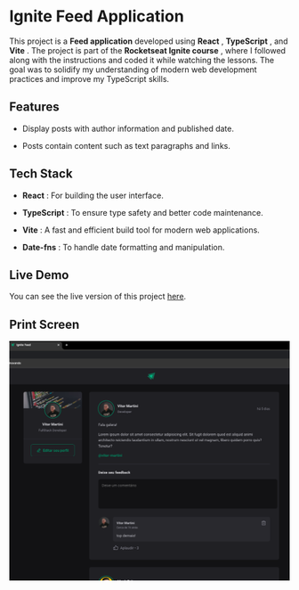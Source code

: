 
# Ignite Feed Application 
This project is a **Feed application**  developed using **React** , **TypeScript** , and **Vite** . The project is part of the **Rocketseat Ignite course** , where I followed along with the instructions and coded it while watching the lessons. The goal was to solidify my understanding of modern web development practices and improve my TypeScript skills.
## Features 

- Display posts with author information and published date.

- Posts contain content such as text paragraphs and links.

## Tech Stack 
 
- **React** : For building the user interface.
 
- **TypeScript** : To ensure type safety and better code maintenance.
 
- **Vite** : A fast and efficient build tool for modern web applications.
 
- **Date-fns** : To handle date formatting and manipulation.

## Live Demo
You can see the live version of this project [here](https://vitor-martini.github.io/ignite-feed).

## Print Screen
![Home Page](./src/assets/feed.png)